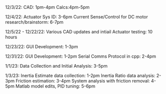 12/3/22:
CAD: 1pm-4pm
Calcs:4pm-5pm

12/4/22:
Actuator Sys ID: 3-6pm
Current Sense/Control for DC motor research/brainstorm: 6-7pm

12/5/22 - 12/22/22:
Various CAD updates and intiail Actuator testing: 10 hours




12/23/22:
GUI Development: 1-3pm

12/31/22:
GUI Development: 1-2pm
Serial Comms Protocol in cpp: 2-4pm

1/1/23:
Data Collection and Initial Analysis: 3-5pm

1/3/23:
Inertia Estimate data collection: 1-2pm
Inertia Ratio data analysis: 2-3pm
Friction estimation: 3-4pm
System analysis with friction removal: 4-5pm
Matlab model edits, PID tuning: 5-6pm
